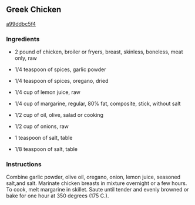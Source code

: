 ## Greek Chicken

[a99ddbc5f4](http://online-cookbook.com/goto/cook/rpage/000474)

### Ingredients

 - 2 pound of chicken, broiler or fryers, breast, skinless, boneless, meat only, raw

 - 1/4 teaspoon of spices, garlic powder

 - 1/4 teaspoon of spices, oregano, dried

 - 1/4 cup of lemon juice, raw

 - 1/4 cup of margarine, regular, 80% fat, composite, stick, without salt

 - 1/2 cup of oil, olive, salad or cooking

 - 1/2 cup of onions, raw

 - 1 teaspoon of salt, table

 - 1/8 teaspoon of salt, table

### Instructions

Combine garlic powder, olive oil, oregano, onion, lemon juice, seasoned salt,and salt. Marinate chicken breasts in mixture overnight or a few hours. To cook, melt margarine in skillet. Saute until tender and evenly browned or bake for one hour at 350 degrees (175 C.).